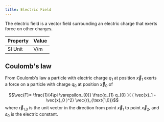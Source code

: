 ```yaml
---
title: Electric Field
---
```

The electric field is a vector field surrounding an electric charge that exerts force on other charges.


| Property | Value |
|----------|-------|
| SI Unit  | $\si{\volt\per\meter}$ |


## Coulomb's law
From Coulomb's law a particle with electric charge $q_1$ at position $\vec x_1$ exerts a force on a particle with charge $q_0$ at position $\vec x_0$ of

$$\vec{F}= \frac{1}{4\pi \varepsilon_{0}} \frac{q_{1} q_{0} }{ ( \vec{x}_1 - \vec{x}_0 )^2}  \vec{r}_{\text{1,0}}$$
where $\vec{r}_{\text{1,0}}$ is the unit vector in the direction from point $\vec{x}_1$ to point $\vec{x}_2$, and $ε_0$ is the electric constant.

